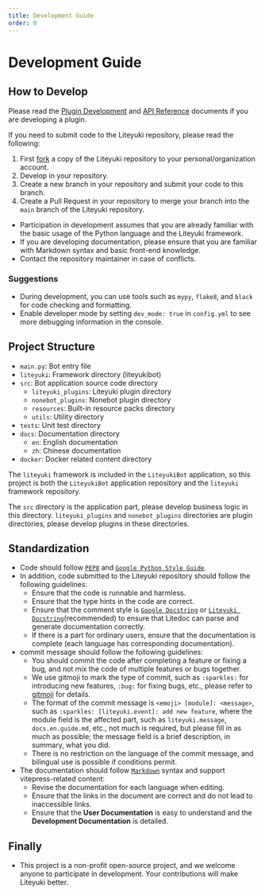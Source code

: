 ```yaml
---
title: Development Guide
order: 0
---
```

# Development Guide

## How to Develop
Please read the [Plugin Development](./plugin) and [API Reference](./api/) documents if you are developing a plugin.

If you need to submit code to the Liteyuki repository, please read the following:
1. First [fork](https://github.com/LiteyukiStudio/LiteyukiBot/fork) a copy of the Liteyuki repository to your personal/organization account.
2. Develop in your repository.
3. Create a new branch in your repository and submit your code to this branch.
4. Create a Pull Request in your repository to merge your branch into the `main` branch of the Liteyuki repository.

- Participation in development assumes that you are already familiar with the basic usage of the Python language and the Liteyuki framework. 
- If you are developing documentation, please ensure that you are familiar with Markdown syntax and basic front-end knowledge.
- Contact the repository maintainer in case of conflicts.

### Suggestions
- During development, you can use tools such as `mypy`, `flake8`, and `black` for code checking and formatting.
- Enable developer mode by setting `dev_mode: true` in `config.yml` to see more debugging information in the console.

## Project Structure
- `main.py`: Bot entry file
- `liteyuki`: Framework directory (liteyukibot)
- `src`: Bot application source code directory
  - `liteyuki_plugins`: Liteyuki plugin directory
  - `nonebot_plugins`: Nonebot plugin directory
  - `resources`: Built-in resource packs directory
  - `utils`: Utility directory
- `tests`: Unit test directory
- `docs`: Documentation directory
  - `en`: English documentation
  - `zh`: Chinese documentation
- `docker`: Docker related content directory

The `liteyuki` framework is included in the `LiteyukiBot` application, so this project is both the `LiteyukiBot` application repository and the `liteyuki` framework repository.

The `src` directory is the application part, please develop business logic in this directory. `liteyuki_plugins` and `nonebot_plugins` directories are plugin directories, please develop plugins in these directories.


## Standardization
- Code should follow [`PEP8`](https://pep8.org/) and [`Google Python Style Guide`](https://google.github.io/styleguide/pyguide.html).
- In addition, code submitted to the Liteyuki repository should follow the following guidelines:
  - Ensure that the code is runnable and harmless.
  - Ensure that the type hints in the code are correct.
  - Ensure that the comment style is [`Google Docstring`](https://google.github.io/styleguide/pyguide.html) or 
  [`Liteyuki Docstring`](https://github.com/LiteyukiStudio/litedoc?tab=readme-ov-file#liteyuki-docstring)(recommended) to ensure that Litedoc can parse and generate documentation correctly.
  - If there is a part for ordinary users, ensure that the documentation is complete (each language has corresponding documentation).
- commit message should follow the following guidelines:
  - You should commit the code after completing a feature or fixing a bug, and not mix the code of multiple features or bugs together.
  - We use gitmoji to mark the type of commit, such as `:sparkles:` for introducing new features, `:bug:` for fixing bugs, etc., please refer to [gitmoji](https://gitmoji.dev/) for details.
  - The format of the commit message is `<emoji> [module]: <message>`, such as `:sparkles: [liteyuki.event]: add new feature`,
  where the module field is the affected part, such as `liteyuki.message`, `docs.en.guide.md`, etc., not much is required, but please fill in as much as possible; the message field is a brief description, in summary, what you did.
  - There is no restriction on the language of the commit message, and bilingual use is possible if conditions permit.
- The documentation should follow [`Markdown`](https://www.markdownguide.org/) syntax and support vitepress-related content:
  - Revise the documentation for each language when editing.
  - Ensure that the links in the document are correct and do not lead to inaccessible links.
  - Ensure that the **User Documentation** is easy to understand and the **Development Documentation** is detailed.

## Finally
- This project is a non-profit open-source project, and we welcome anyone to participate in development. Your contributions will make Liteyuki better.
